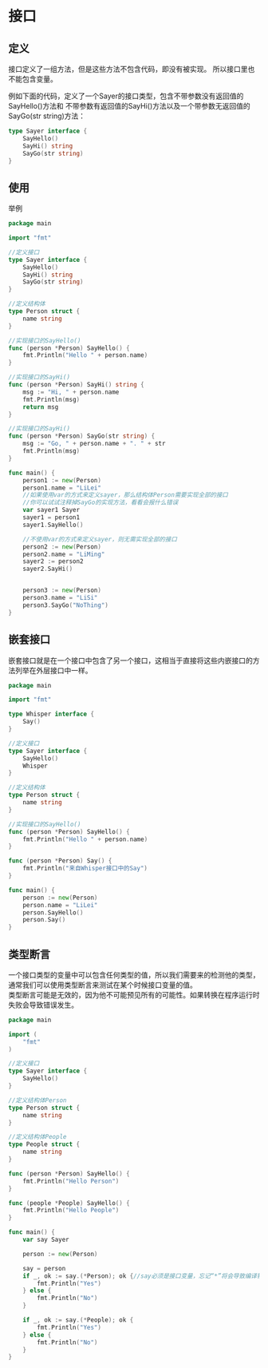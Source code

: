 # 接口

## 定义
接口定义了一组方法，但是这些方法不包含代码，即没有被实现。 所以接口里也不能包含变量。 

例如下面的代码，定义了一个Sayer的接口类型，包含不带参数没有返回值的SayHello()方法和
不带参数有返回值的SayHi()方法以及一个带参数无返回值的SayGo(str string)方法：  
```go
type Sayer interface {
	SayHello()
	SayHi() string
	SayGo(str string)
}
```

## 使用
举例  
```go
package main

import "fmt"

//定义接口
type Sayer interface {
	SayHello()
	SayHi() string
	SayGo(str string)
}

//定义结构体
type Person struct {
	name string
}

//实现接口的SayHello()
func (person *Person) SayHello() {
	fmt.Println("Hello " + person.name)
}

//实现接口的SayHi()
func (person *Person) SayHi() string {
	msg := "Hi, " + person.name
	fmt.Println(msg)
	return msg
}

//实现接口的SayHi()
func (person *Person) SayGo(str string) {
	msg := "Go, " + person.name + ". " + str
	fmt.Println(msg)
}

func main() {
	person1 := new(Person)
	person1.name = "LiLei"
	//如果使用var的方式来定义sayer，那么结构体Person需要实现全部的接口
	//你可以试试注释掉SayGo的实现方法，看看会报什么错误
	var sayer1 Sayer
	sayer1 = person1
	sayer1.SayHello()

	//不使用var的方式来定义sayer，则无需实现全部的接口
	person2 := new(Person)
	person2.name = "LiMing"
	sayer2 := person2
	sayer2.SayHi()


	person3 := new(Person)
	person3.name = "LiSi"
	person3.SayGo("NoThing")
}
```

## 嵌套接口
嵌套接口就是在一个接口中包含了另一个接口，这相当于直接将这些内嵌接口的方法列举在外层接口中一样。
```go
package main

import "fmt"

type Whisper interface {
	Say()
}

//定义接口
type Sayer interface {
	SayHello()
	Whisper
}

//定义结构体
type Person struct {
	name string
}

//实现接口的SayHello()
func (person *Person) SayHello() {
	fmt.Println("Hello " + person.name)
}

func (person *Person) Say() {
	fmt.Println("来自Whisper接口中的Say")
}

func main() {
	person := new(Person)
	person.name = "LiLei"
	person.SayHello()
	person.Say()
}

```

## 类型断言
一个接口类型的变量中可以包含任何类型的值，所以我们需要来的检测他的类型，通常我们可以使用类型断言来测试在某个时候接口变量的值。  
类型断言可能是无效的，因为他不可能预见所有的可能性。如果转换在程序运行时失败会导致错误发生。

```go
package main

import (
	"fmt"
)

//定义接口
type Sayer interface {
	SayHello()
}

//定义结构体Person
type Person struct {
	name string
}

//定义结构体People
type People struct {
	name string
}

func (person *Person) SayHello() {
	fmt.Println("Hello Person")
}

func (people *People) SayHello() {
	fmt.Println("Hello People")
}

func main() {
	var say Sayer 

	person := new(Person)

	say = person
	if _, ok := say.(*Person); ok {//say必须是接口变量，忘记“*”将会导致编译错误
		fmt.Println("Yes")
	} else {
		fmt.Println("No")
	}

	if _, ok := say.(*People); ok {
		fmt.Println("Yes")
	} else {
		fmt.Println("No")
	}
}
```